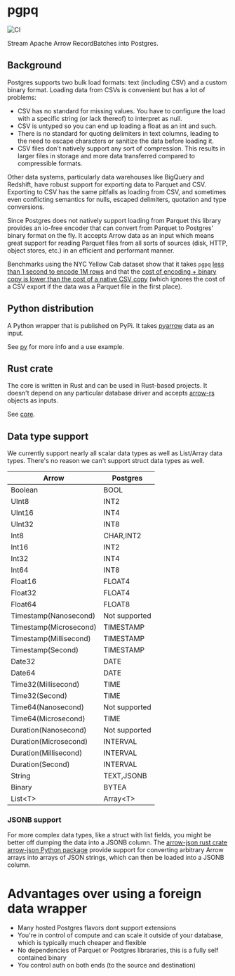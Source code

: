 # pgpq

![CI](https://github.com/adriangb/pgpq/actions/workflows/python.yaml/badge.svg)

Stream Apache Arrow RecordBatches into Postgres.

## Background

Postgres supports two bulk load formats: text (including CSV) and a custom binary format.
Loading data from CSVs is convenient but has a lot of problems:

- CSV has no standard for missing values. You have to configure the load with a specific string (or lack thereof) to interpret as null.
- CSV is untyped so you can end up loading a float as an int and such.
- There is no standard for quoting delimiters in text columns, leading to the need to escape characters or sanitize the data before loading it.
- CSV files don't natively support any sort of compression. This results in larger files in storage and more data transferred compared to compressible formats.

Other data systems, particularly data warehouses like BigQuery and Redshift, have robust support for exporting data to Parquet and CSV.
Exporting to CSV has the same pitfalls as loading from CSV, and sometimes even conflicting semantics for nulls, escaped delimiters, quotation and type conversions.

Since Postgres does not natively support loading from Parquet this library provides an io-free encoder that can convert from Parquet to Postgres' binary format on the fly.
It accepts Arrow data as an input which means great support for reading Parquet files from all sorts of sources (disk, HTTP, object stores, etc.) in an efficient and performant manner.

Benchmarks using the NYC Yellow Cab dataset show that it takes `pgpq` [less than 1 second to encode 1M rows](py/benches/encode.ipynb) and that the [cost of encoding + binary copy is lower than the cost of a native CSV copy](py/benches/copy.ipynb) (which ignores the cost of a CSV export if the data was a Parquet file in the first place).

## Python distribution

A Python wrapper that is published on PyPi.
It takes [pyarrow](https://arrow.apache.org/docs/python/index.html#) data as an input.

See [py](./py) for more info and a use example.

## Rust crate

The core is written in Rust and can be used in Rust-based projects.
It doesn't depend on any particular database driver and accepts [arrow-rs](https://github.com/apache/arrow-rs) objects as inputs.

See [core](./core).

## Data type support

We currently support nearly all scalar data types as well as List/Array data types.
There's no reason we can't support struct data types as well.

|   Arrow                   |   Postgres       |
|---------------------------|------------------|
|   Boolean                 |   BOOL           |
|   UInt8                   |   INT2           |
|   UInt16                  |   INT4           |
|   UInt32                  |   INT8           |
|   Int8                    |   CHAR,INT2      |
|   Int16                   |   INT2           |
|   Int32                   |   INT4           |
|   Int64                   |   INT8           |
|   Float16                 |   FLOAT4         |
|   Float32                 |   FLOAT4         |
|   Float64                 |   FLOAT8         |
|   Timestamp(Nanosecond)   |   Not supported  |
|   Timestamp(Microsecond)  |   TIMESTAMP      |
|   Timestamp(Millisecond)  |   TIMESTAMP      |
|   Timestamp(Second)       |   TIMESTAMP      |
|   Date32                  |   DATE           |
|   Date64                  |   DATE           |
|   Time32(Millisecond)     |   TIME           |
|   Time32(Second)          |   TIME           |
|   Time64(Nanosecond)      |   Not supported  |
|   Time64(Microsecond)     |   TIME           |
|   Duration(Nanosecond)    |   Not supported  |
|   Duration(Microsecond)   |   INTERVAL       |
|   Duration(Millisecond)   |   INTERVAL       |
|   Duration(Second)        |   INTERVAL       |
|   String                  |   TEXT,JSONB     |
|   Binary                  |   BYTEA          |
|   List\<T\>               |   Array\<T\>     |

### JSONB support

For more complex data types, like a struct with list fields, you might be better off dumping the data into a JSONB column. The [arrow-json rust crate](https://crates.io/crates/arrow-json) [arrow-json Python package](./json/README.md) provide support for converting arbitrary Arrow arrays into arrays of JSON strings, which can then be loaded into a JSONB column.

# Advantages over using a foreign data wrapper

- Many hosted Postgres flavors dont support extensions
- You're in control of compute and can scale it outside of your database, which is typically much cheaper and flexible
- No dependencies of Parquet or Postgres librararies, this is a fully self contained binary
- You control auth on both ends (to the source and destination)
